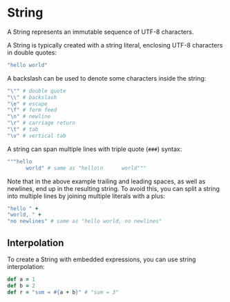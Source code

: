 # String

A String represents an immutable sequence of UTF-8 characters.

A String is typically created with a string literal, enclosing UTF-8 characters in double quotes:

```ruby
"hello world"
```

A backslash can be used to denote some characters inside the string:

```ruby
"\"" # double quote
"\\" # backslash
"\e" # escape
"\f" # form feed
"\n" # newline
"\r" # carriage return
"\t" # tab
"\v" # vertical tab
```

A string can span multiple lines with triple quote (`###`) syntax:

```ruby
"""hello
      world" # same as "hello\n      world"""
```

Note that in the above example trailing and leading spaces, as well as newlines,
end up in the resulting string. To avoid this, you can split a string into multiple lines
by joining multiple literals with a plus:

```ruby
"hello " +
"world, " +
"no newlines" # same as "hello world, no newlines"
```

## Interpolation

To create a String with embedded expressions, you can use string interpolation:

```ruby
def a = 1
def b = 2
def r = "sum = #{a + b}" # "sum = 3"
```
